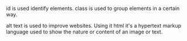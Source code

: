id is used identify elements. class is used to group elements in a certain way.


alt text is used to improve websites. Using it html it's a hypertext markup language used to show the nature or content of an image or text.
